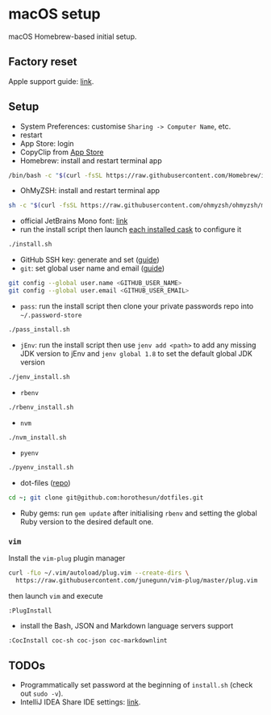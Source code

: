 # macOS setup

macOS Homebrew-based initial setup.

## Factory reset

Apple support guide: [link](https://support.apple.com/en-gb/HT201065).

## Setup

- System Preferences: customise `Sharing -> Computer Name`, etc.
- restart
- App Store: login
- CopyClip from [App Store](https://apps.apple.com/us/app/copyclip-clipboard-history/id595191960?mt=12)
- Homebrew: install and restart terminal app

```bash
/bin/bash -c "$(curl -fsSL https://raw.githubusercontent.com/Homebrew/install/HEAD/install.sh)"
```

- OhMyZSH: install and restart terminal app

```bash
sh -c "$(curl -fsSL https://raw.githubusercontent.com/ohmyzsh/ohmyzsh/master/tools/install.sh)"
```

- official JetBrains Mono font: [link](https://www.jetbrains.com/lp/mono/)
- run the install script then launch [each installed cask](casks) to configure it

```bash
./install.sh
```

- GitHub SSH key: generate and set ([guide](https://docs.github.com/en/authentication/connecting-to-github-with-ssh/generating-a-new-ssh-key-and-adding-it-to-the-ssh-agent))
- `git`: set global user name and email ([guide](https://stackoverflow.com/a/26368148))

```bash
git config --global user.name <GITHUB_USER_NAME>
git config --global user.email <GITHUB_USER_EMAIL>
```

- `pass`: run the install script then clone your private passwords repo into `~/.password-store`

```bash
./pass_install.sh
```

- `jEnv`: run the install script then use `jenv add <path>` to add any missing JDK version to jEnv and `jenv global 1.8` to set the default global JDK version

```bash
./jenv_install.sh
```

- `rbenv`

```bash
./rbenv_install.sh
```

- `nvm`

```bash
./nvm_install.sh
```

- `pyenv`

```bash
./pyenv_install.sh
```

- dot-files ([repo](https://github.com/horothesun/dotfiles))

```bash
cd ~; git clone git@github.com:horothesun/dotfiles.git
```

- Ruby gems: run `gem update` after initialising `rbenv` and setting the global Ruby version to the desired default one.

### `vim`

Install the `vim-plug` plugin manager

```bash
curl -fLo ~/.vim/autoload/plug.vim --create-dirs \
  https://raw.githubusercontent.com/junegunn/vim-plug/master/plug.vim
```

then launch `vim` and execute

```vim
:PlugInstall
```

- install the Bash, JSON and Markdown language servers support

```vim
:CocInstall coc-sh coc-json coc-markdownlint
```

## TODOs

- Programmatically set password at the beginning of `install.sh` (check out `sudo -v`).
- IntelliJ IDEA Share IDE settings: [link](https://www.jetbrains.com/help/idea/sharing-your-ide-settings.html).
